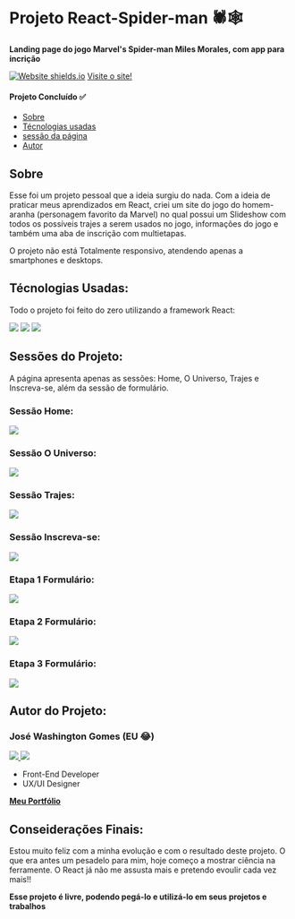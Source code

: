 <h1> Projeto React-Spider-man 🕷🕸 </h1>
<p><b>Landing page do jogo Marvel's Spider-man Miles Morales, com app para incrição</b></p>

[![Website shields.io](https://img.shields.io/website-up-down-green-red/http/shields.io.svg)](http://shields.io/)
<a href="https://spider-man-pink.vercel.app/"> Visite o site! </a>

<h4> 
	Projeto Concluído ✅
</h4>

<ul>
 <li><a href="#sobre">Sobre</a></li>
 <li><a href="#tecnologias">Técnologias usadas</a></li> 
 <li><a href="#sessao">sessão da página</a></li>
 <li><a href="#autor">Autor</a></li> 
</ul>

<h2 id="sobre">Sobre</h2>
<p>Esse foi um projeto pessoal que a ideia surgiu do nada. Com a ideia de praticar meus aprendizados em React, criei um site do jogo do homem-aranha (personagem favorito da Marvel) no qual possui um Slideshow com todos os possíveis trajes a serem usados no jogo, informações do jogo e também uma aba de inscrição com multietapas.</p>

<p>O projeto não está Totalmente responsivo, atendendo apenas a smartphones e desktops.</p>

<h2 id="tecnologias">Técnologias Usadas:</h2>

<p> Todo o projeto foi feito do zero utilizando a framework React:</p>

<p>
  <img src="https://img.shields.io/badge/React-20232A?style=for-the-badge&logo=react&logoColor=61DAFB" />
  <img src="https://img.shields.io/badge/styled--components-DB7093?style=for-the-badge&logo=styled-components&logoColor=white" />
  <img src="https://img.shields.io/badge/React_Router-CA4245?style=for-the-badge&logo=react-router&logoColor=white" />
</p>

<h2 id="sessao">Sessões do Projeto:</h2>

<p>A página apresenta apenas as sessões: Home, O Universo, Trajes e Inscreva-se, além da sessão de formulário.<p>

<h3>Sessão Home:</h3>
<img src="https://i.imgur.com/FLZUUA7.jpg" />

<h3>Sessão O Universo:</h3>
<img src="https://i.imgur.com/qdRHffd.jpg" />

<h3>Sessão Trajes:</h3>
<img src="https://i.imgur.com/5u071IJ.jpg" />

<h3>Sessão Inscreva-se:</h3>
<img src="https://i.imgur.com/pG7EJmD.jpg" />

<h3>Etapa 1 Formulário:</h3>
<img src="https://i.imgur.com/SsIsjN2.jpg" />

<h3>Etapa 2 Formulário:</h3>
<img src="https://i.imgur.com/ezvxsvQ.jpg" />

<h3>Etapa 3 Formulário:</h3>
<img src="https://i.imgur.com/g120wnA.jpg" />

<h2 id="autor">Autor do Projeto:</h2>

<h3>José Washington Gomes (EU 😂)</h3>

<p> 
  <a href="https://www.linkedin.com/in/jos%C3%A9-washington-a53428184/">
    <img src="https://img.shields.io/badge/LinkedIn-0077B5?style=for-the-badge&logo=linkedin&logoColor=white" />
  </a> 
  <a href="https://github.com/washington0306">
    <img src="https://img.shields.io/badge/GitHub-100000?style=for-the-badge&logo=github&logoColor=white" />
  </a>  
</p>

<ul>
  <li>Front-End Developer</li>
  <li>UX/UI Designer</li>
</ul>

<a href="https://jose-washington.vercel.app/" target="_blanck"><b>Meu Portfólio</b></a>

<h2 id="consideracoes">Conseiderações Finais:</h2>

<p>Estou muito feliz com a minha evolução e com o resultado deste projeto. O que era antes um pesadelo para mim, hoje começo a mostrar ciência na ferramente. O React já não me assusta mais e pretendo evoulir cada vez mais!!<p/>

<p><b>Esse projeto é livre, podendo pegá-lo e utilizá-lo em seus projetos e trabalhos <b></p>

